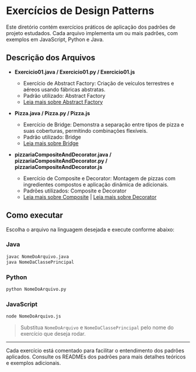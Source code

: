 
# Exercícios de Design Patterns

Este diretório contém exercícios práticos de aplicação dos padrões de projeto estudados. Cada arquivo implementa um ou mais padrões, com exemplos em JavaScript, Python e Java.

## Descrição dos Arquivos

- **Exercicio01.java / Exercicio01.py / Exercicio01.js**
	- Exercício de Abstract Factory: Criação de veículos terrestres e aéreos usando fábricas abstratas.
	- Padrão utilizado: Abstract Factory
	- [Leia mais sobre Abstract Factory](../Criacional/AbstractFactory/README.md)

- **Pizza.java / Pizza.py / Pizza.js**
	- Exercício de Bridge: Demonstra a separação entre tipos de pizza e suas coberturas, permitindo combinações flexíveis.
	- Padrão utilizado: Bridge
	- [Leia mais sobre Bridge](../Estrutural/Bridge/README.md)

- **pizzariaCompositeAndDecorator.java / pizzariaCompositeAndDecorator.py / pizzariaCompositeAndDecorator.js**
	- Exercício de Composite e Decorator: Montagem de pizzas com ingredientes compostos e aplicação dinâmica de adicionais.
	- Padrões utilizados: Composite e Decorator
	- [Leia mais sobre Composite](../Estrutural/Composite/README.md) | [Leia mais sobre Decorator](../Estrutural/Decorator/README.md)

## Como executar

Escolha o arquivo na linguagem desejada e execute conforme abaixo:

### Java
```bash
javac NomeDoArquivo.java
java NomeDaClassePrincipal
```

### Python
```bash
python NomeDoArquivo.py
```

### JavaScript
```bash
node NomeDoArquivo.js
```

> Substitua `NomeDoArquivo` e `NomeDaClassePrincipal` pelo nome do exercício que deseja rodar.

---

Cada exercício está comentado para facilitar o entendimento dos padrões aplicados. Consulte os READMEs dos padrões para mais detalhes teóricos e exemplos adicionais.
